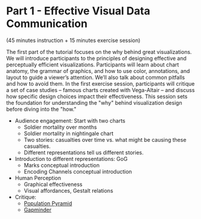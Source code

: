 # Part 1 - Effective Visual Data Communication

(45 minutes instruction + 15 minutes exercise session)

The first part of the tutorial focuses on the why behind great visualizations. We will introduce participants to the principles of designing effective and perceptually efficient visualizations. Participants will learn about chart anatomy, the grammar of graphics, and how to use color, annotations, and layout to guide a viewer’s attention. We’ll also talk about common pitfalls and how to avoid them.
In the first exercise session, participants will critique a set of case studies – famous charts created with Vega-Altair – and discuss how specific design choices impact their effectiveness. This session sets the foundation for understanding the "why" behind visualization design before diving into the "how."

 - Audience engagement: Start with two charts
   - Soldier mortality over months
   - Soldier mortality in nightingale chart
   - Two stories: casualties over time vs. what might be causing these casualties. 
   - Different representations tell us different stories. 
 - Introduction to different representations: GoG
   - Marks conceptual introduction
   - Encoding Channels conceptual introduction
 - Human Perception
   - Graphical effectiveness
   - Visual affordances, Gestalt relations
 - Critique: 
   - [Population Pyramid](https://vega.github.io/vega-lite/examples/concat_population_pyramid.html)
   - [Gapminder](https://vega.github.io/vega-lite/examples/interactive_global_development.html)
